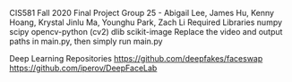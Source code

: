 CIS581 Fall 2020 Final Project
Group 25 - Abigail Lee, James Hu, Kenny Hoang, Krystal Jinlu Ma, Younghu Park, Zach Li
Required Libraries
numpy
scipy
opencv-python (cv2)
dlib
scikit-image
Replace the video and output paths in main.py, then simply run main.py

Deep Learning Repositories
https://github.com/deepfakes/faceswap
https://github.com/iperov/DeepFaceLab
